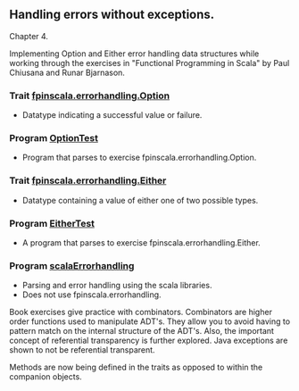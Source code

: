 ## Handling errors without exceptions.

Chapter 4.

Implementing Option and Either error handling data structures while
working through the exercises in  "Functional Programming in Scala"
by Paul Chiusana and Runar Bjarnason.

### Trait [fpinscala.errorhandling.Option](Option.scala)
* Datatype indicating a successful value or failure.

### Program [OptionTest](exerciseCode/OptionTest.scala)
* Program that parses to exercise fpinscala.errorhandling.Option.

### Trait [fpinscala.errorhandling.Either](Either.scala)
* Datatype containing a value of either one of two possible types.

### Program [EitherTest](exerciseCode/EitherTest.scala)
* A program that parses to exercise fpinscala.errorhandling.Either.

### Program [scalaErrorhandling](exerciseCode/scalaErrorhandling.scala)
* Parsing and error handling using the scala libraries.
* Does not use fpinscala.errorhandling.

Book exercises give practice with combinators.  Combinators are
higher order functions used to manipulate ADT's.  They allow you
to avoid having to pattern match on the internal structure of the
ADT's.  Also, the important concept of referential transparency is
further explored.  Java exceptions are shown to not be referential
transparent.

Methods are now being defined in the traits as opposed to
within the companion objects.
